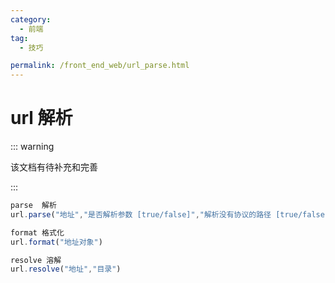 ```yaml
---
category:
  - 前端
tag:
  - 技巧

permalink: /front_end_web/url_parse.html
---
```


# url 解析

::: warning

该文档有待补充和完善

:::

```js
parse  解析
url.parse("地址","是否解析参数 [true/false]","解析没有协议的路径 [true/false]")

format 格式化
url.format("地址对象")

resolve 溶解
url.resolve("地址","目录")
```

